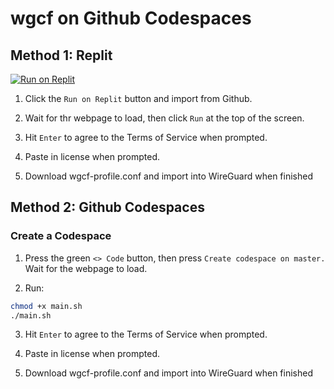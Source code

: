 # wgcf on Github Codespaces
## Method 1: Replit

<a href="https://repl.it/github/jacobhoang565/wgcf-cloud" title="Run on Repl.it"><img alt="Run on Replit" src="https://repl.it/badge/github/jacobhoang565/wgcf-cloud"><img></a>

1. Click the `Run on Replit` button and import from Github.

2. Wait for thr webpage to load, then click `Run` at the top of the screen.

3. Hit `Enter` to agree to the Terms of Service when prompted.

4. Paste in license when prompted.

5. Download wgcf-profile.conf and import into WireGuard when finished
## Method 2: Github Codespaces

### Create a Codespace

1. Press the green `<> Code` button, then press `Create codespace on master.` Wait for the webpage to load.

2. Run:

```bash
chmod +x main.sh
./main.sh
```

3. Hit `Enter` to agree to the Terms of Service when prompted.

4. Paste in license when prompted.

5. Download wgcf-profile.conf and import into WireGuard when finished
